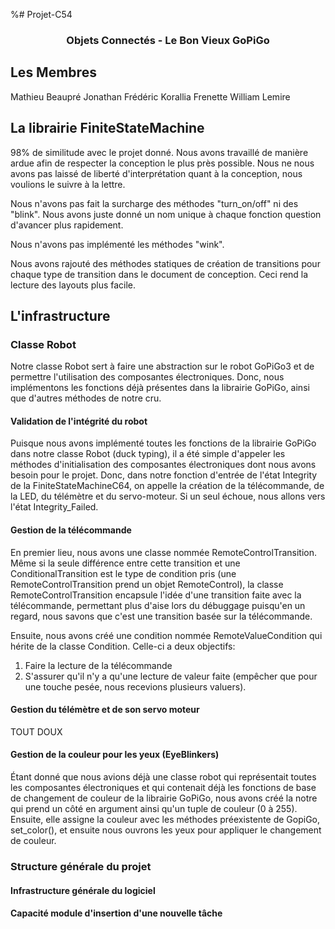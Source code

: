 %# Projet-C54


<div align="center">
  <h3 align="center">Objets Connectés - Le Bon Vieux GoPiGo</h3>
</div>

## Les Membres
Mathieu Beaupré
Jonathan Frédéric
Korallia Frenette
William Lemire

    
## La librairie FiniteStateMachine
98% de similitude avec le projet donné. Nous avons travaillé de manière ardue afin de respecter la conception le plus près possible. Nous ne nous avons pas laissé de liberté d'interprétation quant à la conception, nous voulions le suivre à la lettre.

Nous n'avons pas fait la surcharge des méthodes "turn_on/off" ni des "blink". Nous avons juste donné un nom unique à chaque fonction question d'avancer plus rapidement. 

Nous n'avons pas implémenté les méthodes "wink". 

Nous avons rajouté des méthodes statiques de création de transitions pour chaque type de transition dans le document de conception. Ceci rend la lecture des layouts plus facile. 

## L'infrastructure

### Classe Robot
Notre classe Robot sert à faire une abstraction sur le robot GoPiGo3 et de permettre l'utilisation des composantes électroniques. Donc, nous implémentons les fonctions déjà présentes dans la librairie GoPiGo, ainsi que d'autres méthodes de notre cru.

#### Validation de l'intégrité du robot
Puisque nous avons implémenté toutes les fonctions de la librairie GoPiGo dans notre classe Robot (duck typing), il a été simple d'appeler les méthodes d'initialisation des composantes électroniques dont nous avons besoin pour le projet. Donc, dans notre fonction d'entrée de l'état Integrity de la FiniteStateMachineC64, on appelle la création de la télécommande, de la LED, du télémètre et du servo-moteur. Si un seul échoue, nous allons vers l'état Integrity_Failed. 

#### Gestion de la télécommande
En premier lieu, nous avons une classe nommée RemoteControlTransition. Même si la seule différence entre cette transition et une ConditionalTransition est le type de condition pris (une RemoteControlTransition prend un objet RemoteControl), la classe RemoteControlTransition encapsule l'idée d'une transition faite avec la télécommande, permettant plus d'aise lors du débuggage puisqu'en un regard, nous savons que c'est une transition basée sur la télécommande.

Ensuite, nous avons créé une condition nommée RemoteValueCondition qui hérite de la classe Condition. Celle-ci a deux objectifs:
1) Faire la lecture de la télécommande
2) S'assurer qu'il n'y a qu'une lecture de valeur faite (empêcher que pour une touche pesée, nous recevions plusieurs valuers).


#### Gestion du télémètre et de son servo moteur
TOUT DOUX

#### Gestion de la couleur pour les yeux (EyeBlinkers)
Étant donné que nous avions déjà une classe robot qui représentait toutes les composantes électroniques et qui contenait déjà les fonctions de base de changement de couleur de la librairie GoPiGo, nous avons créé la notre qui prend un côté en argument ainsi qu'un tuple de couleur (0 à 255). Ensuite, elle assigne la couleur avec les méthodes préexistente de GopiGo, set_color(), et ensuite nous ouvrons les yeux pour appliquer le changement de couleur.

### Structure générale du projet
#### Infrastructure générale du logiciel
#### Capacité module d'insertion d'une nouvelle tâche
